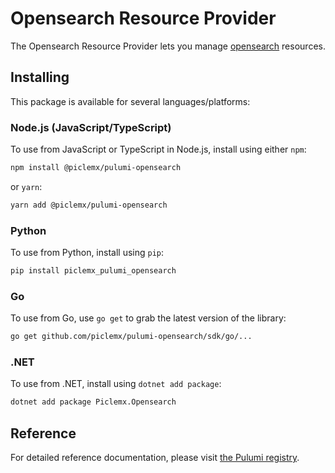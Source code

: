 # Opensearch Resource Provider

The Opensearch Resource Provider lets you manage [opensearch](https://www.pulumi.com/registry/packages/opensearch/) resources.

## Installing

This package is available for several languages/platforms:

### Node.js (JavaScript/TypeScript)

To use from JavaScript or TypeScript in Node.js, install using either `npm`:

```bash
npm install @piclemx/pulumi-opensearch
```

or `yarn`:

```bash
yarn add @piclemx/pulumi-opensearch
```

### Python

To use from Python, install using `pip`:

```bash
pip install piclemx_pulumi_opensearch
```

### Go

To use from Go, use `go get` to grab the latest version of the library:

```bash
go get github.com/piclemx/pulumi-opensearch/sdk/go/...
```

### .NET

To use from .NET, install using `dotnet add package`:

```bash
dotnet add package Piclemx.Opensearch
```

## Reference

For detailed reference documentation, please visit [the Pulumi registry](https://www.pulumi.com/registry/packages/opensearch/api-docs/).
